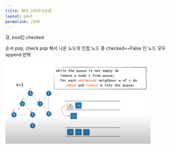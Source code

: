 ```yaml
---
title: BFS 너비우선순회
layout: post
permalink: /d30
---
```


큐, bool[] checked

순서
pop, check
pop 해서 나온 노드의 인접 노드 중 checked==False 인 노드 모두 append
반복

<img src="/assets/images/너비우선순회01.png" width="90%" height="90%" title="제목" alt="아무거나"/> 
